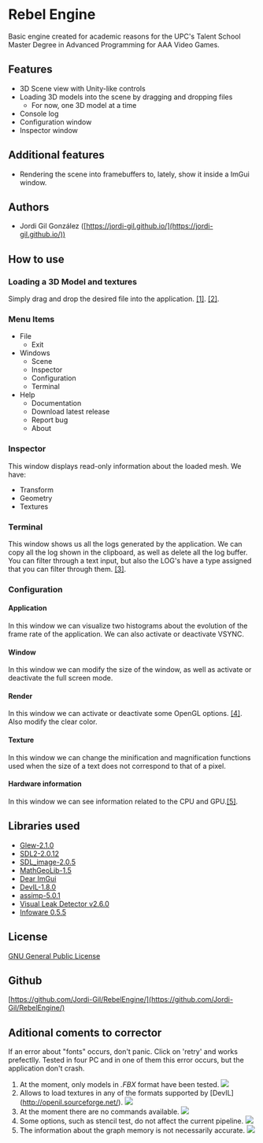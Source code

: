 
# Rebel Engine
Basic engine created for academic reasons for the UPC's Talent School Master Degree in Advanced Programming for AAA Video Games.
## Features

 - 3D Scene view with Unity-like controls
 - Loading 3D models into the scene by dragging and dropping files
	 - For now, one 3D model at a time
 - Console log
 - Configuration window
 - Inspector window

## Additional features
- Rendering the scene into framebuffers to, lately, show it inside a ImGui window.

## Authors

- Jordi Gil González ([https://jordi-gil.github.io/](https://jordi-gil.github.io/))

## How to use

### Loading a 3D Model and textures

Simply drag and drop the desired file into the application. <span id="a1">[[1]](#f1)</span>. <span id="a2">[[2]](#f2)</span>.

### Menu Items

- File
	- Exit
- Windows
	- Scene
	- Inspector
	- Configuration
	- Terminal
- Help
	- Documentation
	- Download latest release
	- Report bug
	- About

### Inspector

This window displays read-only information about the loaded mesh. We have:

- Transform
- Geometry
- Textures

### Terminal
This window shows us all the logs generated by the application. We can copy all the log shown in the clipboard, as well as delete all the log buffer. You can filter through a text input, but also the LOG's have a type assigned that you can filter through them. <span id="a3">[[3]](#f3)</span>.

### Configuration

#### Application

In this window we can visualize two histograms about the evolution of the frame rate of the application. We can also activate or deactivate VSYNC.

#### Window

In this window we can modify the size of the window, as well as activate or deactivate the full screen mode.

#### Render

In this window we can activate or deactivate some OpenGL options. <span id="a4">[[4]](#f4)</span>. Also modify the clear color.

#### Texture
In this window we can change the minification and magnification functions used when the size of a text does not correspond to that of a pixel.

#### Hardware information

In this window we can see information related to the CPU and GPU.<span id="a5">[[5]](#f5)</span>.


## Libraries used

- [Glew-2.1.0](http://glew.sourceforge.net/)
- [SDL2-2.0.12](https://www.libsdl.org/download-2.0.php)
- [SDL_image-2.0.5](https://www.libsdl.org/projects/SDL_image/)
- [MathGeoLib-1.5](https://github.com/juj/MathGeoLib)
- [Dear ImGui](https://github.com/ocornut/imgui)
- [DevIL-1.8.0](http://openil.sourceforge.net/)
- [assimp-5.0.1](https://github.com/assimp/assimp)
- [Visual Leak Detector v2.6.0](https://github.com/oneiric/vld)
- [Infoware 0.5.5](https://github.com/ThePhD/infoware)

## License

[GNU General Public License](https://github.com/Jordi-Gil/RebelEngine/blob/main/LICENSE)

## Github

[https://github.com/Jordi-Gil/RebelEngine/](https://github.com/Jordi-Gil/RebelEngine/)

## Aditional coments to corrector

If an error about "fonts" occurs, don't panic. Click on 'retry' and works prefectlly. Tested in four PC and in one of them this error occurs, but the application don't crash.

1. <span id="f1"></span> At the moment, only models in *.FBX* format have been tested.  [<img src="https://render.githubusercontent.com/render/math?math=\hookleftarrow">](#a1)
2. <span id="f2"></span> Allows to load textures in any of the formats supported by [DevIL] (http://openil.sourceforge.net/). [<img src="https://render.githubusercontent.com/render/math?math=\hookleftarrow">](#a2)
3. <span id="f3"></span> At the moment there are no commands available. [<img src="https://render.githubusercontent.com/render/math?math=\hookleftarrow">](#a3)
4. <span id="f4"></span> Some options, such as stencil test, do not affect the current pipeline. [<img src="https://render.githubusercontent.com/render/math?math=\hookleftarrow">](#a4)
5. <span id="f5"></span> The information about the graph memory is not necessarily accurate. [<img src="https://render.githubusercontent.com/render/math?math=\hookleftarrow">](#a5)
